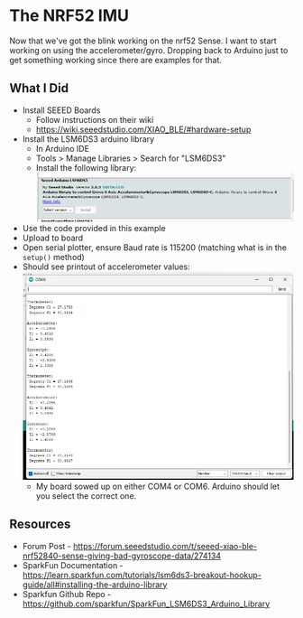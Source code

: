 # The NRF52 IMU

Now that we've got the blink working on the nrf52 Sense. I want to start working on using the accelerometer/gyro. Dropping back to Arduino just to get something working since there are examples for that.

## What I Did

* Install SEEED Boards
  * Follow instructions on their wiki
  * https://wiki.seeedstudio.com/XIAO_BLE/#hardware-setup
* Install the LSM6DS3 arduino library
  * In Arduino IDE
  * Tools > Manage Libraries > Search for "LSM6DS3"
  * Install the following library:
![arduino library to install](image.png)
* Use the code provided in this example
* Upload to board
* Open serial plotter, ensure Baud rate is 115200 (matching what is in the `setup()` method)
* Should see printout of accelerometer values:
![accelerometer values](image-1.png)
  * My board sowed up on either COM4 or COM6. Arduino should let you select the correct one.

## Resources

* Forum Post - https://forum.seeedstudio.com/t/seeed-xiao-ble-nrf52840-sense-giving-bad-gyroscope-data/274134
* SparkFun Documentation - https://learn.sparkfun.com/tutorials/lsm6ds3-breakout-hookup-guide/all#installing-the-arduino-library
* Sparkfun Github Repo - https://github.com/sparkfun/SparkFun_LSM6DS3_Arduino_Library